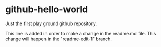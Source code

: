 # github-hello-world
Just the first play ground github repository.

This line is added in order to make a change in the readme.md file. This change will happen in the "readme-edit-1" branch.
